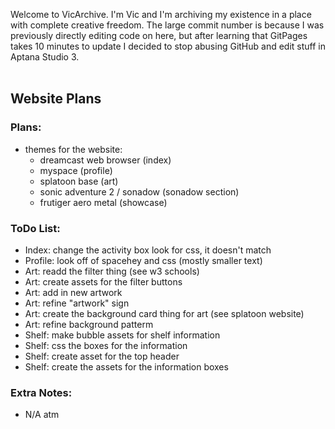 Welcome to VicArchive. I'm Vic and I'm archiving my existence in a place with complete creative freedom.
The large commit number is because I was previously directly editing code on here, but after learning that GitPages takes 10 minutes to update I decided to stop abusing GitHub and edit stuff in Aptana Studio 3.
<br /><br />
## Website Plans
### Plans:
- themes for the website:
  - dreamcast web browser (index)
  - myspace (profile)
  - splatoon base (art)
  - sonic adventure 2 / sonadow (sonadow section)
  - frutiger aero metal (showcase)

### ToDo List:
- Index: change the activity box look for css, it doesn't match
- Profile: look off of spacehey and css (mostly smaller text)
- Art: readd the filter thing (see w3 schools)
- Art: create assets for the filter buttons
- Art: add in new artwork
- Art: refine "artwork" sign
- Art: create the background card thing for art (see splatoon website)
- Art: refine background patterm
- Shelf: make bubble assets for shelf information
- Shelf: css the boxes for the information
- Shelf: create asset for the top header
- Shelf: create the assets for the information boxes

### Extra Notes:
- N/A atm